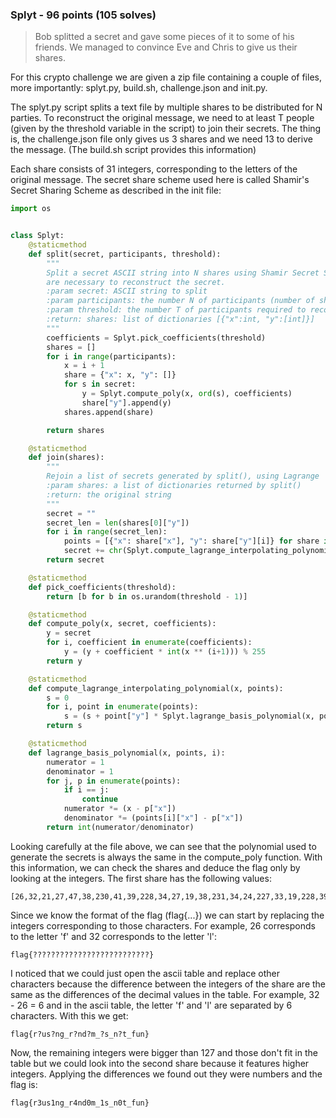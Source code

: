 ### Splyt - 96 points (105 solves)

> Bob splitted a secret and gave some pieces of it to some of his friends. We managed to convince Eve and Chris to give us their shares.

For this crypto challenge we are given a zip file containing a couple of files, more importantly: splyt.py, build.sh, challenge.json and init.py.

The splyt.py script splits a text file by multiple shares to be distributed for N parties. To reconstruct the original message, we need to at least T people (given by the threshold variable in the script) to join their secrets. The thing is, the challenge.json file only gives us 3 shares and we need 13 to derive the message. (The build.sh script provides this information)

Each share consists of 31 integers, corresponding to the letters of the original message. The secret share scheme used here is called Shamir's Secret Sharing Scheme as described in the init file:

```python
import os


class Splyt:
    @staticmethod
    def split(secret, participants, threshold):
        """
        Split a secret ASCII string into N shares using Shamir Secret Sharing Scheme so that (at least) T shares
        are necessary to reconstruct the secret.
        :param secret: ASCII string to split
        :param participants: the number N of participants (number of shares returned)
        :param threshold: the number T of participants required to reconstruct the secret
        :return: shares: list of dictionaries [{"x":int, "y":[int]}]
        """
        coefficients = Splyt.pick_coefficients(threshold)
        shares = []
        for i in range(participants):
            x = i + 1
            share = {"x": x, "y": []}
            for s in secret:
                y = Splyt.compute_poly(x, ord(s), coefficients)
                share["y"].append(y)
            shares.append(share)

        return shares

    @staticmethod
    def join(shares):
        """
        Rejoin a list of secrets generated by split(), using Lagrange
        :param shares: a list of dictionaries returned by split()
        :return: the original string
        """
        secret = ""
        secret_len = len(shares[0]["y"])
        for i in range(secret_len):
            points = [{"x": share["x"], "y": share["y"][i]} for share in shares]
            secret += chr(Splyt.compute_lagrange_interpolating_polynomial(0, points))
        return secret

    @staticmethod
    def pick_coefficients(threshold):
        return [b for b in os.urandom(threshold - 1)]

    @staticmethod
    def compute_poly(x, secret, coefficients):
        y = secret
        for i, coefficient in enumerate(coefficients):
            y = (y + coefficient * int(x ** (i+1))) % 255
        return y

    @staticmethod
    def compute_lagrange_interpolating_polynomial(x, points):
        s = 0
        for i, point in enumerate(points):
            s = (s + point["y"] * Splyt.lagrange_basis_polynomial(x, points, i)) % 255
        return s

    @staticmethod
    def lagrange_basis_polynomial(x, points, i):
        numerator = 1
        denominator = 1
        for j, p in enumerate(points):
            if i == j:
                continue
            numerator *= (x - p["x"])
            denominator *= (points[i]["x"] - p["x"])
        return int(numerator/denominator)

```

Looking carefully at the file above, we can see that the polynomial used to generate the secrets is always the same in the compute_poly function. With this information, we can check the shares and deduce the flag only by looking at the integers. The first share has the following values:

```
[26,32,21,27,47,38,230,41,39,228,34,27,19,38,231,34,24,227,33,19,228,39,19,34,227,40,19,26,41,34,49,189]
```

Since we know the format of the flag (flag{...}) we can start by replacing the integers corresponding to those characters. For example, 26 corresponds to the letter 'f' and 32 corresponds to the letter 'l':

```
flag{??????????????????????????}
```

I noticed that we could just open the ascii table and replace other characters because the difference between the integers of the share are the same as the differences of the decimal values in the table. For example, 32 - 26 = 6 and in the ascii table, the letter 'f' and 'l' are separated by 6 characters. With this we get:

```
flag{r?us?ng_r?nd?m_?s_n?t_fun}
```

Now, the remaining integers were bigger than 127 and those don't fit in the table but we could look into the second share because it features higher integers. Applying the differences we found out they were numbers and the flag is:

```
flag{r3us1ng_r4nd0m_1s_n0t_fun}
```